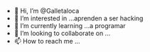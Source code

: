 - 👋 Hi, I’m @Galletaloca
- 👀 I’m interested in ...aprenden a ser hacking
- 🌱 I’m currently learning ...a programar
- 💞️ I’m looking to collaborate on ...
- 📫 How to reach me ...

<!---
Galletaloca/Galletaloca is a ✨ special ✨ repository because its `README.md` (this file) appears on your GitHub profile.
You can click the Preview link to take a look at your changes.
--->
